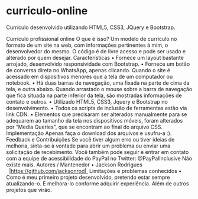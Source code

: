 # curriculo-online
Currículo desenvolvido utilizando HTML5, CSS3, JQuery e Bootstrap.

Currículo profissional online
O que é isso?
	Um modelo de currículo no formato de um site na web, com informações pertinentes à mim, o desenvolvedor do mesmo.
	O código é de livre acesso e pode ser usado e alterado por quem desejar.
Características
    • Fornece um layout bastante arrojado, desenvolvido responsividade com Bootstrap.
    • Fornece um botão de conversa direta no WhatsApp, apenas clicando. Quando o site é acessado em dispositivos menores que a tela de um computador ou notebook.
    • Há duas barras de navegação, uma fixada na parte de cima da tela, e outra abaixo. Quando arrastado o mouse sobre a barra de navegação que fica situada na parte inferior da tela, são mostradas informações de contato e outros.
    • Utilizado HTML5, CSS3, Jquery e Bootstrap no desenvolvimento.
    • Todos os scripts de inclusão de ferramentas estão via link CDN.
    • Elementos que precisaram ser alterados manualmente para se adequarem ao tamanho da tela nos dispositivos móveis, foram alterados por “Media Queries”, que se encontram ao final do arquivo CSS.
Implementação
Apenas faça o download dos arquivos e usufru-a :).
Feedback e Contribuições
Se você tiver algum erro ou tiver ideias de melhoria, sinta-se à vontade para abrir um problema ou enviar uma solicitação de recebimento.
Você também pode seguir e entrar em contato com a equipe de acessibilidade do PayPal no Twitter: @PayPalInclusive Não existe mais.
Autores / Mantenedor
    • Jackson Rodrigues   |https://github.com/jacksonrod| 
Limitações e problemas conhecidos
    • Como é meu primeiro projeto desenvolvido, pretendo estar sempre atualizando-o. E melhora-lo conforme adquirir experiência. Além de outros projetos que virão.
